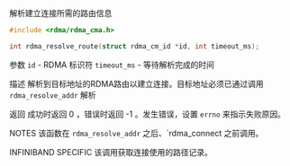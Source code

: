 解析建立连接所需的路由信息

```c
#include <rdma/rdma_cma.h>

int rdma_resolve_route(struct rdma_cm_id *id, int timeout_ms);
```

参数
`id` - RDMA 标识符
`timeout_ms` - 等待解析完成的时间

描述
解析到目标地址的RDMA路由以建立连接。目标地址必须已通过调用 `rdma_resolve_addr` 解析

返回
成功时返回 0 ，错误时返回 -1 。发生错误，设置 `errno` 来指示失败原因。

NOTES
该函数在 `rdma_resolve_addr` 之后、`rdma_connect 之前调用。

INFINIBAND SPECIFIC
该调用获取连接使用的路径记录。